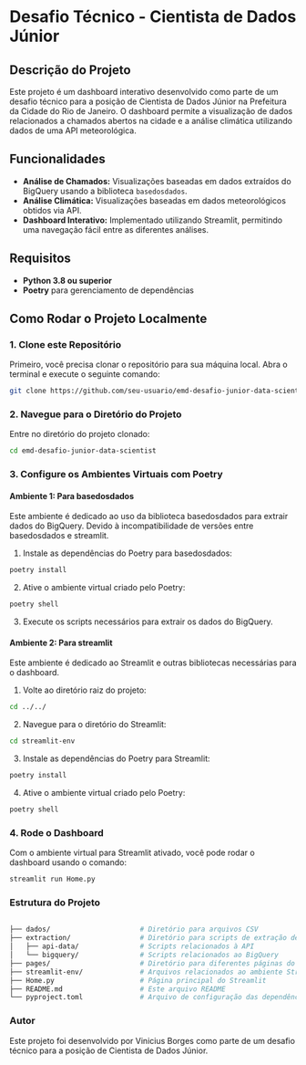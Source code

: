 # Desafio Técnico - Cientista de Dados Júnior

## Descrição do Projeto

Este projeto é um dashboard interativo desenvolvido como parte de um desafio técnico para a posição de Cientista de Dados Júnior na Prefeitura da Cidade do Rio de Janeiro. O dashboard permite a visualização de dados relacionados a chamados abertos na cidade e a análise climática utilizando dados de uma API meteorológica.

## Funcionalidades

- **Análise de Chamados:** Visualizações baseadas em dados extraídos do BigQuery usando a biblioteca `basedosdados`.
- **Análise Climática:** Visualizações baseadas em dados meteorológicos obtidos via API.
- **Dashboard Interativo:** Implementado utilizando Streamlit, permitindo uma navegação fácil entre as diferentes análises.

## Requisitos

- **Python 3.8 ou superior**
- **Poetry** para gerenciamento de dependências

## Como Rodar o Projeto Localmente

### 1. Clone este Repositório

Primeiro, você precisa clonar o repositório para sua máquina local. Abra o terminal e execute o seguinte comando:

```bash
git clone https://github.com/seu-usuario/emd-desafio-junior-data-scientist.git
```

### 2. Navegue para o Diretório do Projeto
Entre no diretório do projeto clonado:
```bash
cd emd-desafio-junior-data-scientist
```

### 3. Configure os Ambientes Virtuais com Poetry
#### Ambiente 1: Para basedosdados
Este ambiente é dedicado ao uso da biblioteca basedosdados para extrair dados do BigQuery. Devido à incompatibilidade de versões entre basedosdados e streamlit.

1. Instale as dependências do Poetry para basedosdados:
```bash
poetry install
```

2. Ative o ambiente virtual criado pelo Poetry:
```bash
poetry shell
```

3. Execute os scripts necessários para extrair os dados do BigQuery.

#### Ambiente 2: Para streamlit
Este ambiente é dedicado ao Streamlit e outras bibliotecas necessárias para o dashboard.

1. Volte ao diretório raiz do projeto:
```bash
cd ../../
```

2. Navegue para o diretório do Streamlit:
```bash
cd streamlit-env
```

3. Instale as dependências do Poetry para Streamlit:
```bash
poetry install
```

4. Ative o ambiente virtual criado pelo Poetry:
```bash
poetry shell
```

### 4. Rode o Dashboard
Com o ambiente virtual para Streamlit ativado, você pode rodar o dashboard usando o comando:
```bash
streamlit run Home.py
```

### Estrutura do Projeto
```bash

├── dados/                      # Diretório para arquivos CSV
├── extraction/                 # Diretório para scripts de extração de dados
│   ├── api-data/               # Scripts relacionados à API
│   └── bigquery/               # Scripts relacionados ao BigQuery
├── pages/                      # Diretório para diferentes páginas do Streamlit
├── streamlit-env/              # Arquivos relacionados ao ambiente Streamlit
├── Home.py                     # Página principal do Streamlit
├── README.md                   # Este arquivo README
└── pyproject.toml              # Arquivo de configuração das dependências
```

### Autor
Este projeto foi desenvolvido por Vinicius Borges como parte de um desafio técnico para a posição de Cientista de Dados Júnior.

